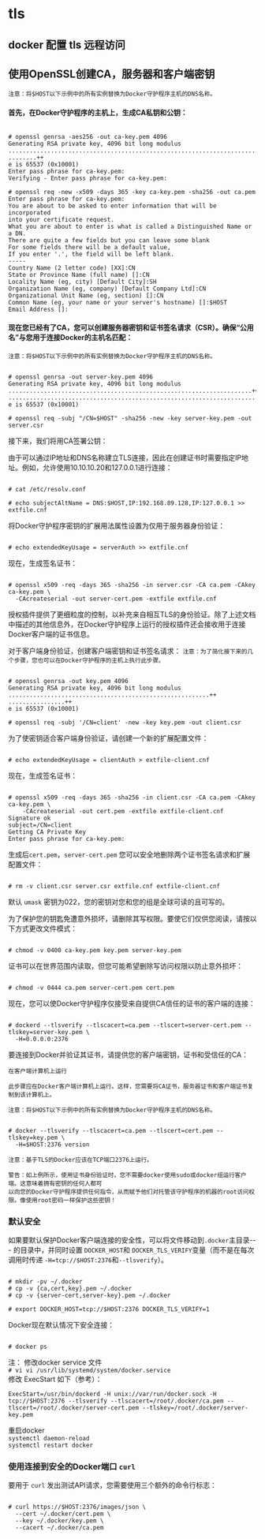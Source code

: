 # tls

## docker 配置 tls 远程访问

## 使用OpenSSL创建CA，服务器和客户端密钥

`注意：将$HOST以下示例中的所有实例替换为Docker守护程序主机的DNS名称。`

#### 首先，在Docker守护程序的主机上，生成CA私钥和公钥：

```text

# openssl genrsa -aes256 -out ca-key.pem 4096
Generating RSA private key, 4096 bit long modulus
............................................................................................................................................................................................++
........++
e is 65537 (0x10001)
Enter pass phrase for ca-key.pem:
Verifying - Enter pass phrase for ca-key.pem:

# openssl req -new -x509 -days 365 -key ca-key.pem -sha256 -out ca.pem
Enter pass phrase for ca-key.pem:
You are about to be asked to enter information that will be incorporated
into your certificate request.
What you are about to enter is what is called a Distinguished Name or a DN.
There are quite a few fields but you can leave some blank
For some fields there will be a default value,
If you enter '.', the field will be left blank.
-----
Country Name (2 letter code) [XX]:CN
State or Province Name (full name) []:CN
Locality Name (eg, city) [Default City]:SH
Organization Name (eg, company) [Default Company Ltd]:CN
Organizational Unit Name (eg, section) []:CN
Common Name (eg, your name or your server's hostname) []:$HOST
Email Address []:
```

#### 现在您已经有了CA，您可以创建服务器密钥和证书签名请求（CSR）。确保“公用名”与您用于连接Docker的主机名匹配：

`注意：将$HOST以下示例中的所有实例替换为Docker守护程序主机的DNS名称。`

```text

# openssl genrsa -out server-key.pem 4096
Generating RSA private key, 4096 bit long modulus
.....................................................................++
.................................................................................................++
e is 65537 (0x10001)

# openssl req -subj "/CN=$HOST" -sha256 -new -key server-key.pem -out server.csr
```

接下来，我们将用CA签署公钥：

由于可以通过IP地址和DNS名称建立TLS连接，因此在创建证书时需要指定IP地址。例如，允许使用10.10.10.20和127.0.0.1进行连接：

```text

# cat /etc/resolv.conf

# echo subjectAltName = DNS:$HOST,IP:192.168.89.128,IP:127.0.0.1 >> extfile.cnf
```

将Docker守护程序密钥的扩展用法属性设置为仅用于服务器身份验证：

```text

# echo extendedKeyUsage = serverAuth >> extfile.cnf
```

现在，生成签名证书：

```text

# openssl x509 -req -days 365 -sha256 -in server.csr -CA ca.pem -CAkey ca-key.pem \
  -CAcreateserial -out server-cert.pem -extfile extfile.cnf
```

授权插件提供了更细粒度的控制，以补充来自相互TLS的身份验证。除了上述文档中描述的其他信息外，在Docker守护程序上运行的授权插件还会接收用于连接Docker客户端的证书信息。

对于客户端身份验证，创建客户端密钥和证书签名请求： `注意：为了简化接下来的几个步骤，您也可以在Docker守护程序的主机上执行此步骤。`

```text

# openssl genrsa -out key.pem 4096
Generating RSA private key, 4096 bit long modulus
.........................................................++
................++
e is 65537 (0x10001)

# openssl req -subj '/CN=client' -new -key key.pem -out client.csr
```

为了使密钥适合客户端身份验证，请创建一个新的扩展配置文件：

```text

# echo extendedKeyUsage = clientAuth > extfile-client.cnf
```

现在，生成签名证书：

```text

# openssl x509 -req -days 365 -sha256 -in client.csr -CA ca.pem -CAkey ca-key.pem \
    -CAcreateserial -out cert.pem -extfile extfile-client.cnf
Signature ok
subject=/CN=client
Getting CA Private Key
Enter pass phrase for ca-key.pem:
```

生成后`cert.pem`，`server-cert.pem` 您可以安全地删除两个证书签名请求和扩展配置文件：

```text

# rm -v client.csr server.csr extfile.cnf extfile-client.cnf
```

默认 `umask` 密钥为022，您的密钥对您和您的组是全球可读的且可写的。

为了保护您的钥匙免遭意外损坏，请删除其写权限。要使它们仅供您阅读，请按以下方式更改文件模式：

```text

# chmod -v 0400 ca-key.pem key.pem server-key.pem
```

证书可以在世界范围内读取，但您可能希望删除写访问权限以防止意外损坏：

```text

# chmod -v 0444 ca.pem server-cert.pem cert.pem
```

现在，您可以使Docker守护程序仅接受来自提供CA信任的证书的客户端的连接：

```text

# dockerd --tlsverify --tlscacert=ca.pem --tlscert=server-cert.pem --tlskey=server-key.pem \
  -H=0.0.0.0:2376
```

要连接到Docker并验证其证书，请提供您的客户端密钥，证书和受信任的CA：

```text
在客户端计算机上运行

此步骤应在Docker客户端计算机上运行。这样，您需要将CA证书，服务器证书和客户端证书复制到该计算机上。
```

`注意：将$HOST以下示例中的所有实例替换为Docker守护程序主机的DNS名称。`

```text

# docker --tlsverify --tlscacert=ca.pem --tlscert=cert.pem --tlskey=key.pem \
  -H=$HOST:2376 version
```

`注意：基于TLS的Docker应该在TCP端口2376上运行。`

```text
警告：如上例所示，使用证书身份验证时，您不需要docker使用sudo或docker组运行客户端。这意味着拥有密钥的任何人都可
以向您的Docker守护程序提供任何指令，从而赋予他们对托管该守护程序的机器的root访问权限。像使用root密码一样保护这些密钥！
```

### 默认安全

如果要默认保护Docker客户端连接的安全性，可以将文件移动到`.docker`主目录--- 的目录中，并同时设置 `DOCKER_HOST`和 `DOCKER_TLS_VERIFY`变量（而不是在每次调用时传递 `-H=tcp://$HOST:2376`和`--tlsverify`）。

```text

# mkdir -pv ~/.docker
# cp -v {ca,cert,key}.pem ~/.docker
# cp -v {server-cert,server-key}.pem ~/.docker

# export DOCKER_HOST=tcp://$HOST:2376 DOCKER_TLS_VERIFY=1
```

Docker现在默认情况下安全连接：

```text

# docker ps
```

注： 修改docker service 文件  
`# vi vi /usr/lib/systemd/system/docker.service`  
修改 ExecStart 如下（参考）：

```text
ExecStart=/usr/bin/dockerd -H unix://var/run/docker.sock -H tcp://$HOST:2376 --tlsverify --tlscacert=/root/.docker/ca.pem --tlscert=/root/.docker/server-cert.pem --tlskey=/root/.docker/server-key.pem
```

重启docker  
`systemctl daemon-reload`  
`systemctl restart docker`

### 使用连接到安全的Docker端口 `curl`

要用于 `curl` 发出测试API请求，您需要使用三个额外的命令行标志：

```text

# curl https://$HOST:2376/images/json \
  --cert ~/.docker/cert.pem \
  --key ~/.docker/key.pem \
  --cacert ~/.docker/ca.pem
```

